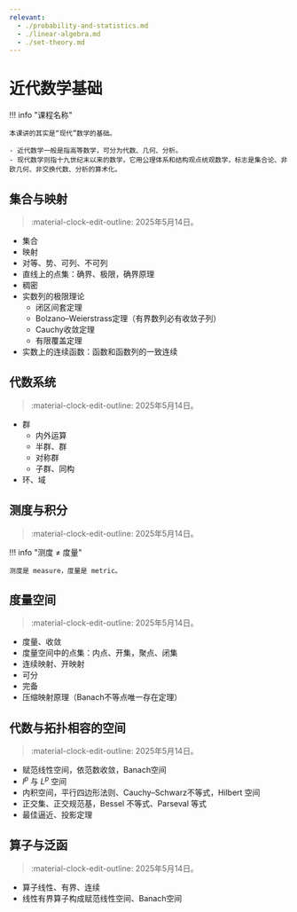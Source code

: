 ```yaml
---
relevant:
  - ./probability-and-statistics.md
  - ./linear-algebra.md
  - ./set-theory.md
---
```


# 近代数学基础

!!! info "课程名称"

    本课讲的其实是“现代”数学的基础。

    - 近代数学一般是指高等数学，可分为代数、几何、分析。
    - 现代数学则指十九世纪末以来的数学，它用公理体系和结构观点统观数学，标志是集合论、非欧几何、非交换代数、分析的算术化。

## 集合与映射

> :material-clock-edit-outline: 2025年5月14日。

- 集合
- 映射
- 对等、势、可列、不可列
- 直线上的点集：确界、极限，确界原理
- 稠密
- 实数列的极限理论
  - 闭区间套定理
  - Bolzano–Weierstrass定理（有界数列必有收敛子列）
  - Cauchy收敛定理
  - 有限覆盖定理
- 实数上的连续函数：函数和函数列的一致连续

## 代数系统

> :material-clock-edit-outline: 2025年5月14日。

- 群
  - 内外运算
  - 半群、群
  - 对称群
  - 子群、同构
- 环、域

## 测度与积分

> :material-clock-edit-outline: 2025年5月14日。

!!! info "测度 ≠ 度量"

    测度是 measure，度量是 metric。

## 度量空间

> :material-clock-edit-outline: 2025年5月14日。

- 度量、收敛
- 度量空间中的点集：内点、开集，聚点、闭集
- 连续映射、开映射
- 可分
- 完备
- 压缩映射原理（Banach不等点唯一存在定理）

## 代数与拓扑相容的空间

> :material-clock-edit-outline: 2025年5月14日。

- 赋范线性空间，依范数收敛，Banach空间
- $l^p$ 与 $L^p$ 空间
- 内积空间，平行四边形法则、Cauchy–Schwarz不等式，Hilbert 空间
- 正交集、正交规范基，Bessel 不等式、Parseval 等式
- 最佳逼近、投影定理

## 算子与泛函

> :material-clock-edit-outline: 2025年5月14日。

- 算子线性、有界、连续
- 线性有界算子构成赋范线性空间、Banach空间
